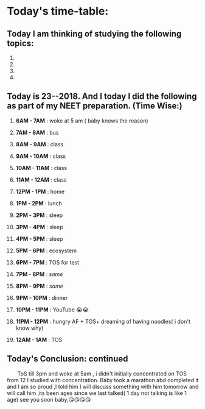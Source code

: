 
# Today's time-table:

## Today I am thinking of studying the following topics:

1. 
2. 
3.
4.

## Today is 23-\-2018. And I today I did the following as part of my NEET preparation. (Time Wise:)

1. **6AM - 7AM** : woke at 5 am ( baby knows the reason)

2. **7AM - 8AM** : bus

3. **8AM - 9AM** : class

4. **9AM - 10AM** : class

5. **10AM - 11AM** : class

6. **11AM - 12AM** : class

7. **12PM - 1PM** : home

8. **1PM - 2PM** : lunch

9. **2PM - 3PM** : sleep

10. **3PM - 4PM** : sleep

11. **4PM - 5PM** : sleep

12. **5PM - 6PM** : ecosystem

13. **6PM - 7PM** : TOS for test

14. **7PM - 8PM** : *same*

15. **8PM - 9PM** : *same*

16. **9PM - 10PM** : dinner

17. **10PM - 11PM** : YouTube 😭😭

18. **11PM - 12PM** : hungry AF + TOS+ dreaming of having noodles( i don't know why)

19. **12AM - 1AM** : TOS


## Today's Conclusion: continued
        ToS till 3pm and woke at 5am , i didn't initially concentrated on TOS from 12 I studied with concentration. Baby took a marathon abd completed it and I am so proud ,I told him I will discuss something with him tomorrow and will call him ,its been ages since we last talked( 1 day not talking is like 1 age) see you soon baby,😘😘😘😘
